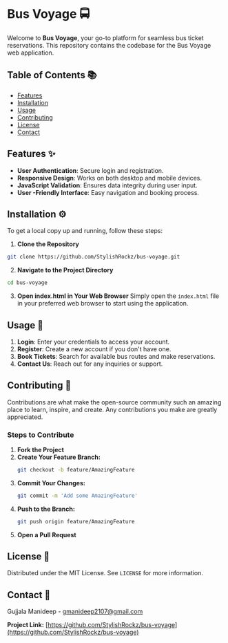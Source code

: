 # Bus Voyage 🚍

Welcome to **Bus Voyage**, your go-to platform for seamless bus ticket reservations. This repository contains the codebase for the Bus Voyage web application.

## Table of Contents 📚
- [Features](#features)
- [Installation](#installation)
- [Usage](#usage)
- [Contributing](#contributing)
- [License](#license)
- [Contact](#contact)

## Features ✨
- **User  Authentication**: Secure login and registration.
- **Responsive Design**: Works on both desktop and mobile devices.
- **JavaScript Validation**: Ensures data integrity during user input.
- **User -Friendly Interface**: Easy navigation and booking process.

## Installation ⚙️
To get a local copy up and running, follow these steps:

1. **Clone the Repository**
```bash
git clone https://github.com/StylishRockz/bus-voyage.git
```

2. **Navigate to the Project Directory**
```bash
cd bus-voyage
```

3. **Open index.html in Your Web Browser**
Simply open the `index.html` file in your preferred web browser to start using the application.

## Usage 🚀
1. **Login**: Enter your credentials to access your account.
2. **Register**: Create a new account if you don't have one.
3. **Book Tickets**: Search for available bus routes and make reservations.
4. **Contact Us**: Reach out for any inquiries or support.

## Contributing 🤝
Contributions are what make the open-source community such an amazing place to learn, inspire, and create. Any contributions you make are greatly appreciated.

### Steps to Contribute
1. **Fork the Project**
2. **Create Your Feature Branch:**
   ```bash
   git checkout -b feature/AmazingFeature
   ```
3. **Commit Your Changes:**
   ```bash
   git commit -m 'Add some AmazingFeature'
   ```
4. **Push to the Branch:**
   ```bash
   git push origin feature/AmazingFeature
   ```
5. **Open a Pull Request**

## License 📄
Distributed under the MIT License. See `LICENSE` for more information.

## Contact 📧
Gujjala Manideep - [gmanideep2107@gmail.com](mailto:gmanideep2107@gmail.com)

**Project Link:** [https://github.com/StylishRockz/bus-voyage](https://github.com/StylishRockz/bus-voyage)

